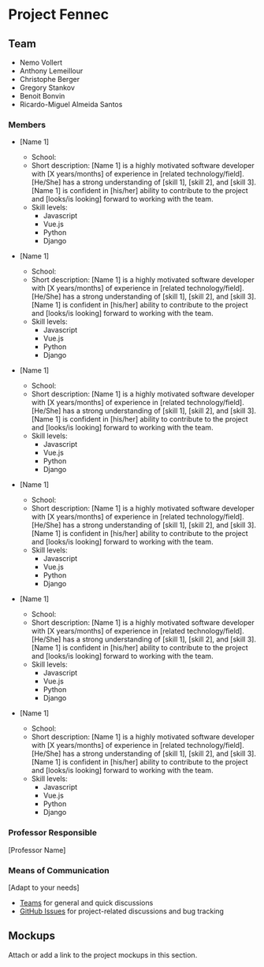 # Project Fennec

## Team
- Nemo Vollert
- Anthony Lemeillour
- Christophe Berger
- Gregory Stankov
- Benoit Bonvin
- Ricardo-Miguel Almeida Santos

### Members
- [Name 1]
  - School:
  - Short description: [Name 1] is a highly motivated software developer with [X years/months] of experience in [related technology/field]. [He/She] has a strong understanding of [skill 1], [skill 2], and [skill 3]. [Name 1] is confident in [his/her] ability to contribute to the project and [looks/is looking] forward to working with the team.
  - Skill levels:
    - Javascript
    - Vue.js
    - Python
    - Django
    
- [Name 1]
  - School:
  - Short description: [Name 1] is a highly motivated software developer with [X years/months] of experience in [related technology/field]. [He/She] has a strong understanding of [skill 1], [skill 2], and [skill 3]. [Name 1] is confident in [his/her] ability to contribute to the project and [looks/is looking] forward to working with the team.
  - Skill levels:
    - Javascript
    - Vue.js
    - Python
    - Django
    
- [Name 1]
  - School:
  - Short description: [Name 1] is a highly motivated software developer with [X years/months] of experience in [related technology/field]. [He/She] has a strong understanding of [skill 1], [skill 2], and [skill 3]. [Name 1] is confident in [his/her] ability to contribute to the project and [looks/is looking] forward to working with the team.
  - Skill levels:
    - Javascript
    - Vue.js
    - Python
    - Django
    
- [Name 1]
  - School:
  - Short description: [Name 1] is a highly motivated software developer with [X years/months] of experience in [related technology/field]. [He/She] has a strong understanding of [skill 1], [skill 2], and [skill 3]. [Name 1] is confident in [his/her] ability to contribute to the project and [looks/is looking] forward to working with the team.
  - Skill levels:
    - Javascript
    - Vue.js
    - Python
    - Django
    
- [Name 1]
  - School:
  - Short description: [Name 1] is a highly motivated software developer with [X years/months] of experience in [related technology/field]. [He/She] has a strong understanding of [skill 1], [skill 2], and [skill 3]. [Name 1] is confident in [his/her] ability to contribute to the project and [looks/is looking] forward to working with the team.
  - Skill levels:
    - Javascript
    - Vue.js
    - Python
    - Django
    
- [Name 1]
  - School:
  - Short description: [Name 1] is a highly motivated software developer with [X years/months] of experience in [related technology/field]. [He/She] has a strong understanding of [skill 1], [skill 2], and [skill 3]. [Name 1] is confident in [his/her] ability to contribute to the project and [looks/is looking] forward to working with the team.
  - Skill levels:
    - Javascript
    - Vue.js
    - Python
    - Django
    

### Professor Responsible
[Professor Name]

### Means of Communication
[Adapt to your needs]
- [Teams](https://teams.microsoft.com/l/team/19%3ajm4VyNKKk_l-duXbNetcjXE8cco0EGKKDD_oz2Pl5DQ1%40thread.tacv2/conversations?groupId=75ea3a7c-2843-4595-b17b-289de91de09e&tenantId=a372f724-c0b2-4ea0-abfb-0eb8c6f84e40) for general and quick discussions
- [GitHub Issues](https://github.com/heg-interschool/project-[groupename]/issues) for project-related discussions and bug tracking

## Mockups

Attach or add a link to the project mockups in this section.

